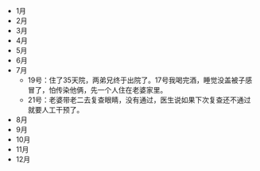 - 1月
- 2月
- 3月
- 4月
- 5月
- 6月
- 7月
  - 19号：住了35天院，两弟兄终于出院了。17号我喝完酒，睡觉没盖被子感冒了，怕传染他俩，先一个人住在老婆家里。
  - 21号：老婆带老二去复查眼睛，没有通过，医生说如果下次复查还不通过就要人工干预了。
- 8月
- 9月
- 10月
- 11月
- 12月
